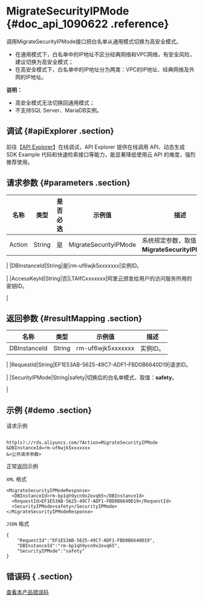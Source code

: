 # MigrateSecurityIPMode {#doc_api_1090622 .reference}

调用MigrateSecurityIPMode接口把白名单从通用模式切换为高安全模式。

-   在通用模式下，白名单中的IP地址不区分经典网络和VPC网络，有安全风险，建议切换为高安全模式；
-   在高安全模式下，白名单中的IP地址分为两类：VPC的IP地址、经典网络及外网的IP地址。

**说明：** 

-   高安全模式无法切换回通用模式；
-   不支持SQL Server、MariaDB实例。

## 调试 {#apiExplorer .section}

前往【[API Explorer](https://api.aliyun.com/#product=Rds&api=MigrateSecurityIPMode)】在线调试，API Explorer 提供在线调用 API、动态生成 SDK Example 代码和快速检索接口等能力，能显著降低使用云 API 的难度，强烈推荐使用。

## 请求参数 {#parameters .section}

|名称|类型|是否必选|示例值|描述|
|--|--|----|---|--|
|Action|String|是|MigrateSecurityIPMode|系统规定参数，取值为**MigrateSecurityIPMode**。

 |
|DBInstanceId|String|是|rm-uf6wjk5xxxxxxx|实例ID。

 |
|AccessKeyId|String|否|LTAIfCxxxxxxx|阿里云颁发给用户的访问服务所用的密钥ID。

 |

## 返回参数 {#resultMapping .section}

|名称|类型|示例值|描述|
|--|--|---|--|
|DBInstanceId|String|rm-uf6wjk5xxxxxxx|实例ID。

 |
|RequestId|String|EF1E53AB-5625-49C7-ADF1-FBD0B6640D19|请求ID。

 |
|SecurityIPMode|String|safety|切换后的白名单模式，取值：**safety**。

 |

## 示例 {#demo .section}

请求示例

``` {#request_demo}

http(s)://rds.aliyuncs.com/?Action=MigrateSecurityIPMode
&DBInstanceId=rm-uf6wjk5xxxxxxx
&<公共请求参数>

```

正常返回示例

`XML` 格式

``` {#xml_return_success_demo}
<MigrateSecurityIPModeResponse>
  <DBInstanceId>rm-bp1qh9ycn9x2ovq65</DBInstanceId>
  <RequestId>EF1E53AB-5625-49C7-ADF1-FBD0B6640D19</RequestId>
  <SecurityIPMode>safety</SecurityIPMode>
</MigrateSecurityIPModeResponse>

```

`JSON` 格式

``` {#json_return_success_demo}
{
	"RequestId":"EF1E53AB-5625-49C7-ADF1-FBD0B6640D19",
	"DBInstanceId":"rm-bp1qh9ycn9x2ovq65",
	"SecurityIPMode":"safety"
}
```

## 错误码 { .section}

[查看本产品错误码](https://error-center.aliyun.com/status/product/Rds)

